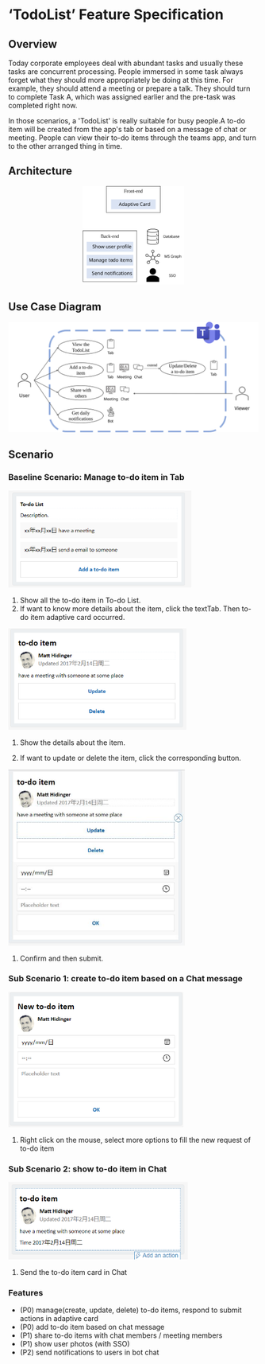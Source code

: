 # ‘TodoList’ Feature Specification

## Overview 

Today corporate employees deal with abundant tasks and usually these tasks are concurrent processing. People immersed in some task always forget what they should more appropriately be doing at this time. For example, they should attend a meeting or prepare a talk. They should turn to complete Task A, which was assigned earlier and the pre-task was completed right now.

In those scenarios, a 'TodoList' is really suitable for busy people.A to-do item will be created from the app's tab or based on a message of chat or meeting. People can view their to-do items through the teams app, and turn to the other arranged thing in time.

## Architecture

<center><img src=".\images\architecture.svg" alt="Art" style="zoom:20%;" /></center>

## Use Case Diagram

<center><img src=".\images\UseCaseDiagram.svg" alt="Art" style="zoom:80%;" /></center>

## Scenario

### Baseline Scenario: Manage to-do item in Tab

<img src=".\images\todoList.PNG" alt="to-do-list" style="zoom: 67%;" />

1. Show all the to-do item in To-do List.
2. If want to know more details about the item, click the textTab. Then to-do item adaptive card occurred.

<img src=".\images\todoItem.PNG" alt="图像" style="zoom:67%;" />

1. Show the details about the item.

2. If want to update or delete the item, click the corresponding button.

<img src=".\images\updateTodoItem.PNG" alt="img" style="zoom:67%;" />

1. Confirm and then submit.

### Sub Scenario 1: create to-do item based on a Chat message

<img src=".\images\newTodoItem.PNG" alt="newTodoItem" style="zoom:67%;" />

1. Right click on the mouse, select more options to fill the new request of to-do item

### Sub Scenario 2: show to-do item in Chat

<img src=".\images\showTodoItem.PNG" alt="showTodoItem" style="zoom:67%;" />

1. Send the to-do item card in Chat

### Features

* (P0) manage(create, update, delete) to-do items, respond to submit actions in adaptive card
* (P0) add to-do item based on chat message
* (P1) share to-do items with chat members / meeting members
* (P1) show user photos (with SSO)
* (P2) send notifications to users in bot chat